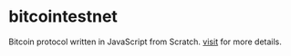 # bitcointestnet
Bitcoin protocol written in JavaScript from Scratch. [visit](https://shashekhar.github.io/bitcoin-testnet/) for more details.
